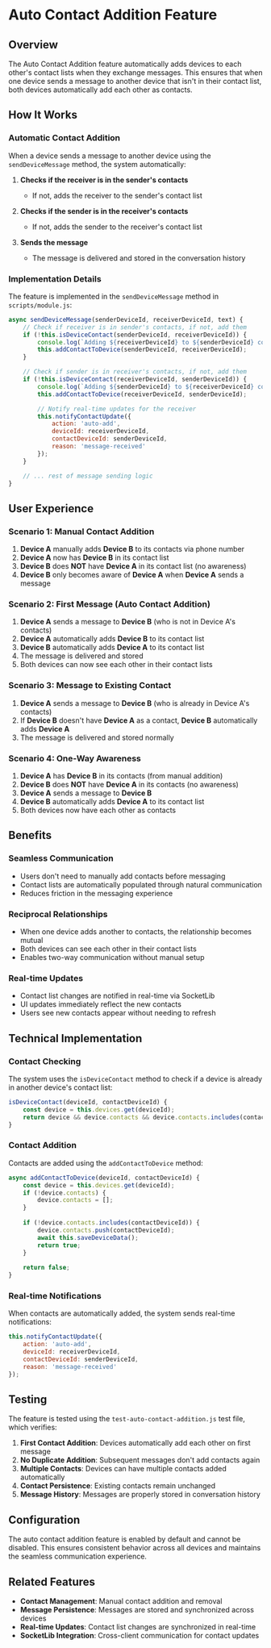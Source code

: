 # Auto Contact Addition Feature

## Overview

The Auto Contact Addition feature automatically adds devices to each other's contact lists when they exchange messages. This ensures that when one device sends a message to another device that isn't in their contact list, both devices automatically add each other as contacts.

## How It Works

### Automatic Contact Addition

When a device sends a message to another device using the `sendDeviceMessage` method, the system automatically:

1. **Checks if the receiver is in the sender's contacts**
   - If not, adds the receiver to the sender's contact list

2. **Checks if the sender is in the receiver's contacts**
   - If not, adds the sender to the receiver's contact list

3. **Sends the message**
   - The message is delivered and stored in the conversation history

### Implementation Details

The feature is implemented in the `sendDeviceMessage` method in `scripts/module.js`:

```javascript
async sendDeviceMessage(senderDeviceId, receiverDeviceId, text) {
    // Check if receiver is in sender's contacts, if not, add them
    if (!this.isDeviceContact(senderDeviceId, receiverDeviceId)) {
        console.log(`Adding ${receiverDeviceId} to ${senderDeviceId} contacts automatically`);
        this.addContactToDevice(senderDeviceId, receiverDeviceId);
    }

    // Check if sender is in receiver's contacts, if not, add them
    if (!this.isDeviceContact(receiverDeviceId, senderDeviceId)) {
        console.log(`Adding ${senderDeviceId} to ${receiverDeviceId} contacts automatically`);
        this.addContactToDevice(receiverDeviceId, senderDeviceId);

        // Notify real-time updates for the receiver
        this.notifyContactUpdate({
            action: 'auto-add',
            deviceId: receiverDeviceId,
            contactDeviceId: senderDeviceId,
            reason: 'message-received'
        });
    }

    // ... rest of message sending logic
}
```

## User Experience

### Scenario 1: Manual Contact Addition
1. **Device A** manually adds **Device B** to its contacts via phone number
2. **Device A** now has **Device B** in its contact list
3. **Device B** does **NOT** have **Device A** in its contact list (no awareness)
4. **Device B** only becomes aware of **Device A** when **Device A** sends a message

### Scenario 2: First Message (Auto Contact Addition)
1. **Device A** sends a message to **Device B** (who is not in Device A's contacts)
2. **Device A** automatically adds **Device B** to its contact list
3. **Device B** automatically adds **Device A** to its contact list
4. The message is delivered and stored
5. Both devices can now see each other in their contact lists

### Scenario 3: Message to Existing Contact
1. **Device A** sends a message to **Device B** (who is already in Device A's contacts)
2. If **Device B** doesn't have **Device A** as a contact, **Device B** automatically adds **Device A**
3. The message is delivered and stored normally

### Scenario 4: One-Way Awareness
1. **Device A** has **Device B** in its contacts (from manual addition)
2. **Device B** does **NOT** have **Device A** in its contacts (no awareness)
3. **Device A** sends a message to **Device B**
4. **Device B** automatically adds **Device A** to its contact list
5. Both devices now have each other as contacts

## Benefits

### Seamless Communication
- Users don't need to manually add contacts before messaging
- Contact lists are automatically populated through natural communication
- Reduces friction in the messaging experience

### Reciprocal Relationships
- When one device adds another to contacts, the relationship becomes mutual
- Both devices can see each other in their contact lists
- Enables two-way communication without manual setup

### Real-time Updates
- Contact list changes are notified in real-time via SocketLib
- UI updates immediately reflect the new contacts
- Users see new contacts appear without needing to refresh

## Technical Implementation

### Contact Checking
The system uses the `isDeviceContact` method to check if a device is already in another device's contact list:

```javascript
isDeviceContact(deviceId, contactDeviceId) {
    const device = this.devices.get(deviceId);
    return device && device.contacts && device.contacts.includes(contactDeviceId);
}
```

### Contact Addition
Contacts are added using the `addContactToDevice` method:

```javascript
async addContactToDevice(deviceId, contactDeviceId) {
    const device = this.devices.get(deviceId);
    if (!device.contacts) {
        device.contacts = [];
    }
    
    if (!device.contacts.includes(contactDeviceId)) {
        device.contacts.push(contactDeviceId);
        await this.saveDeviceData();
        return true;
    }
    
    return false;
}
```

### Real-time Notifications
When contacts are automatically added, the system sends real-time notifications:

```javascript
this.notifyContactUpdate({
    action: 'auto-add',
    deviceId: receiverDeviceId,
    contactDeviceId: senderDeviceId,
    reason: 'message-received'
});
```

## Testing

The feature is tested using the `test-auto-contact-addition.js` test file, which verifies:

1. **First Contact Addition**: Devices automatically add each other on first message
2. **No Duplicate Addition**: Subsequent messages don't add contacts again
3. **Multiple Contacts**: Devices can have multiple contacts added automatically
4. **Contact Persistence**: Existing contacts remain unchanged
5. **Message History**: Messages are properly stored in conversation history

## Configuration

The auto contact addition feature is enabled by default and cannot be disabled. This ensures consistent behavior across all devices and maintains the seamless communication experience.

## Related Features

- **Contact Management**: Manual contact addition and removal
- **Message Persistence**: Messages are stored and synchronized across devices
- **Real-time Updates**: Contact list changes are synchronized in real-time
- **SocketLib Integration**: Cross-client communication for contact updates 